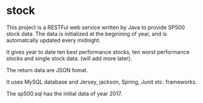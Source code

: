 # stock

This project is a RESTFul web service written by Java to provide SP500 stock data. The data is initialized at the begininng of year, and is automatcally updated every midnight.

It gives year to date ten best performance stocks, ten worst performance stocks and single stock data. (will add more later).

The return data are JSON fomat.

It uses MySQL database and Jersey, jackson, Spring, Junit etc. frameworks.

The sp500.sql has the initial data of year 2017.
